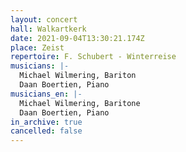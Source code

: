 ```yaml
---
layout: concert
hall: Walkartkerk
date: 2021-09-04T13:30:21.174Z
place: Zeist
repertoire: F. Schubert - Winterreise
musicians: |-
  Michael Wilmering, Bariton
  Daan Boertien, Piano
musicians_en: |-
  Michael Wilmering, Baritone
  Daan Boertien, Piano
in_archive: true
cancelled: false
---
```

